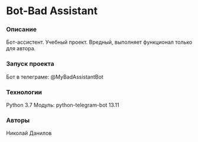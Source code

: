 # Bot-Bad Assistant
### Описание
Бот-ассистент. Учебный проект. Вредный, выполняет функционал только для автора.

### Запуск проекта 
Бот в телеграме: @MyBadAssistantBot

### Технологии
Python 3.7
Модуль: python-telegram-bot 13.11

### Авторы
Николай Данилов
